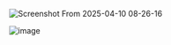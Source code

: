 
![Screenshot From 2025-04-10 08-26-16](https://github.com/user-attachments/assets/979b9e66-8c66-49e5-b774-57064de7c5ae)


![image](https://github.com/user-attachments/assets/4ff74f2e-4ecf-4a9d-a07a-ed49a1351834)
